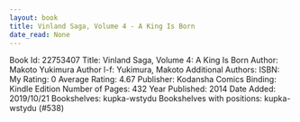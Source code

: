 ```yaml
---
layout: book
title: Vinland Saga, Volume 4 - A King Is Born
date_read: None
---
```


Book Id: 22753407
Title: Vinland Saga, Volume 4: A King Is Born
Author: Makoto Yukimura
Author l-f: Yukimura, Makoto
Additional Authors: 
ISBN: 
My Rating: 0
Average Rating: 4.67
Publisher: Kodansha Comics
Binding: Kindle Edition
Number of Pages: 432
Year Published: 2014
Date Added: 2019/10/21
Bookshelves: kupka-wstydu
Bookshelves with positions: kupka-wstydu (#538)

